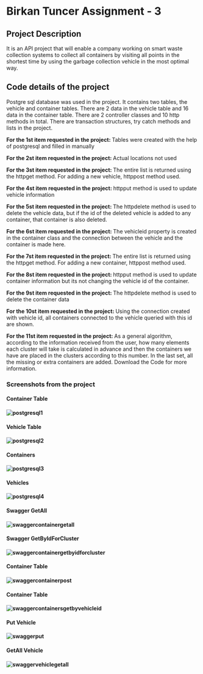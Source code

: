 # Birkan Tuncer Assignment - 3
<h2> Project Description </h2>

It is an API project that will enable a company working on smart waste collection systems to collect all containers by visiting all points in the shortest time by using the garbage collection vehicle in the most optimal way.

<h2> Code details of the project </h2>

Postgre sql database was used in the project. It contains two tables, the vehicle and container tables. There are 2 data in the vehicle table and 16 data in the container table. There are 2 controller classes and 10 http methods in total.
There are transaction structures, try catch methods and lists in the project.

<b> For the 1st item requested in the project: </b> Tables were created with the help of postgresql and filled in manually

<b> For the 2st item requested in the project: </b> Actual locations not used

<b> For the 3st item requested in the project: </b> The entire list is returned using the httpget method. For adding a new vehicle, httppost method used.

<b> For the 4st item requested in the project: </b> httpput method is used to update vehicle information

<b> For the 5st item requested in the project: </b> The httpdelete method is used to delete the vehicle data, but if the id of the deleted vehicle is added to any container, that container is also deleted.

<b> For the 6st item requested in the project: </b> The vehicleid property is created in the container class and the connection between the vehicle and the container is made here.

<b> For the 7st item requested in the project: </b> The entire list is returned using the httpget method. For adding a new container, httppost method used.

<b> For the 8st item requested in the project: </b> httpput method is used to update container information but its not changing the vehicle id of the container.

<b> For the 9st item requested in the project: </b> The httpdelete method is used to delete the container data

<b> For the 10st item requested in the project: </b> Using the connection created with vehicle id, all containers connected to the vehicle queried with this id are shown.

<b> For the 11st item requested in the project: </b> As a general algorithm, according to the information received from the user, how many elements each cluster will take is calculated in advance and then the containers we have are placed in the clusters according to this number. In the last set, all the missing or extra containers are added. Download the Code for more information.


<h3> Screenshots from the project </h3>


<h4> Container Table <h4> 
 
![postgresql1](https://user-images.githubusercontent.com/97250941/187081823-1f1202f6-ae36-47ef-b96c-dfe84ac7c1ca.png)
 
<h4> Vehicle Table <h4>
  
![postgresql2](https://user-images.githubusercontent.com/97250941/187081828-e8dd7c0b-0f76-451a-8669-98937b0ffc2b.png)
  
<h4> Containers <h4>
   
![postgresql3](https://user-images.githubusercontent.com/97250941/187081830-363c82e9-6fcf-42d9-9dff-bd482617a6a6.png)
 
<h4> Vehicles <h4>
  
![postgresql4](https://user-images.githubusercontent.com/97250941/187081839-5704e3a1-dff4-4dd6-84ab-57a449ef30ef.png)
  
<h4> Swagger GetAll <h4>
   
![swaggercontainergetall](https://user-images.githubusercontent.com/97250941/187081848-84fad19b-290e-487c-b455-d5260955353d.png)
   
<h4> Swagger GetByIdForCluster <h4>
    
![swaggercontainergetbyidforcluster](https://user-images.githubusercontent.com/97250941/187081849-078db7f9-97b5-4819-81bd-409eab357797.png)
 
<h4> Container Table <h4>
  
![swaggercontainerpost](https://user-images.githubusercontent.com/97250941/187081850-3cb45039-008d-4afb-9051-637d44c8265c.png)
  
<h4> Container Table <h4>
   
![swaggercontainersgetbyvehicleid](https://user-images.githubusercontent.com/97250941/187081852-03b520d5-d704-4705-bd2f-6cc1e84200d2.png)
   
<h4> Put Vehicle <h4>
    
![swaggerput](https://user-images.githubusercontent.com/97250941/187081856-b02c8cec-b478-4ba2-936b-8b7a7fb3b854.png)
    
<h4> GetAll Vehicle <h4>
     
![swaggervehiclegetall](https://user-images.githubusercontent.com/97250941/187081860-48031934-3ffd-456c-bce6-925ea4bb35d8.png)
